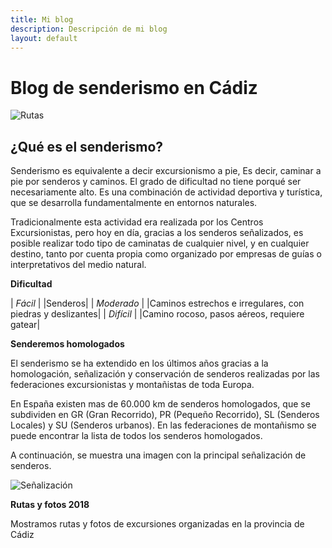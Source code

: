 ```yaml
---
title: Mi blog
description: Descripción de mi blog
layout: default
---
```



# Blog de senderismo en Cádiz

![Rutas](http://www.ruralsierrasol.es/blog/wp-content/uploads/2015/07/senderismo-sierra-de-cadiz-604x270.jpg "Rutas de senderismo en la sierra de Cádiz")


## ¿Qué es el senderismo?



Senderismo es equivalente a decir excursionismo a pie, Es decir, caminar a pie por senderos y caminos. El grado de dificultad no tiene porqué ser necesariamente alto.  Es una combinación de actividad deportiva y turística, que se desarrolla fundamentalmente en entornos naturales.

Tradicionalmente esta actividad era realizada por los Centros Excursionistas, pero hoy en día, gracias a los senderos señalizados, es posible realizar todo tipo de caminatas de cualquier nivel, y en cualquier destino, tanto por cuenta propia como organizado por empresas de guías o interpretativos del medio natural.



 __Dificultad__

| _Fácil_    |     |Senderos|
| _Moderado_  |     |Caminos estrechos e irregulares, con piedras y deslizantes|
| _Difícil_   |     |Camino rocoso, pasos aéreos, requiere gatear|
             

 __Senderemos homologados__

El senderismo se ha extendido en los últimos años gracias a la homologación, señalización y conservación de senderos realizadas por las federaciones excursionistas y montañistas de toda Europa.

En España existen mas de 60.000 km de senderos homologados, que se subdividen en GR (Gran Recorrido), PR (Pequeño Recorrido), SL (Senderos Locales) y SU (Senderos urbanos). En las federaciones de montañismo se puede encontrar la lista de todos los senderos homologados.

A continuación, se muestra una imagen con la principal señalización de senderos.

![Señalización](https://bolitadelmundo.files.wordpress.com/2015/01/sec3b1alestotal.jpg "Ejemplo de señalización de senderos homologados")

 __Rutas y fotos 2018__

Mostramos rutas y fotos de excursiones organizadas  en la provincia de Cádiz

